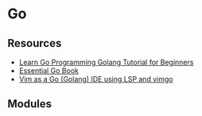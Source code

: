 Go
===

Resources
---

- [Learn Go Programming Golang Tutorial for Beginners][1]
- [Essential Go Book][2]
- [Vim as a Go (Golang) IDE using LSP and vimgo][3]

<!-- Links -->
[1]: https://www.youtube.com/watch?v=YS4e4q9oBaU
[2]: https://essential-go.programming-books.io/
[3]: https://www.youtube.com/watch?v=T32yqetyy8s

Modules
---

